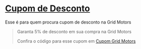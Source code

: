 # [Cupom de Desconto](https://github.com/CupomDeDesconto/Promocoes/blob/main/README.md)
Esse é para quem procura cupom de desconto na Grid Motors
<blockquote cite="https://asasdodesconto.com/automotivo/garanta-5-de-desconto-em-sua-compra-na-grid-motors-11566"><p>Garanta 5% de desconto em sua compra na Grid Motors</p><footer>Confira o código para esse cupom em <a href="https://asasdodesconto.com/automotivo/garanta-5-de-desconto-em-sua-compra-na-grid-motors-11566">Cupom Grid Motors</a></footer></blockquote>